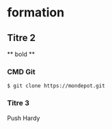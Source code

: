 # formation
## Titre 2
** bold **
### CMD Git
`$ git clone https://mondepot.git `
### Titre 3
Push Hardy
